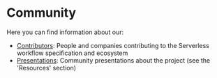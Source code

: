 # Community  

Here you can find information about our:

- [Contributors](contributors.md): People and companies contributing to the
  Serverless workflow specification and ecosystem
- [Presentations](https://serverlessworkflow.github.io/): Community presentations about the project (see the 'Resources' section)